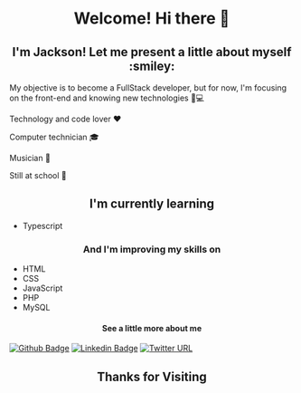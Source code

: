 <h1 align="center"> Welcome! Hi there 👋 </h1>

<h2 align="center"> I'm Jackson! Let me present a little about myself :smiley: </h2>

My objective is to become a FullStack developer, but for now, I'm focusing on the front-end and knowing new technologies :eyes::computer:

Technology and code lover :heart:

Computer technician :mortar_board:

Musician :guitar:

Still at school :school:

<h2 align="center"> I'm currently learning </h2>

* Typescript

<h3 align="center"> And I'm improving my skills on </h3>

* HTML 
* CSS
* JavaScript
* PHP
* MySQL

<h4 align="center">See a little more about me</h4>

[![Github Badge](https://img.shields.io/badge/-Github-000?style=flat-square&logo=Github&logoColor=white&link=https://github.com/JacksonMonteiro)](https://github.com/JacksonMonteiro)
[![Linkedin Badge](https://img.shields.io/badge/-LinkedIn-blue?style=flat-square&logo=Linkedin&logoColor=white&link=https://www.linkedin.com/in/jackson-monteiro-716353199)](https://www.linkedin.com/in/jackson-monteiro-716353199)
[![Twitter URL](https://img.shields.io/twitter/url?color=Blue&label=Twitter&logo=Twitter&logoColor=White&style=flat-square&url=https%3A%2F%2Ftwitter.com%2FJacksonPaiva7)](https://www.twitter.com/JacksonPaiva7)

<h2 align="center">Thanks for Visiting </h2>
<!--
**JacksonMonteiro/JacksonMonteiro** is a ✨ _special_ ✨ repository because its `README.md` (this file) appears on your GitHub profile.

Here are some ideas to get you started:

- 🔭 I’m currently working on ...
- 🌱 I’m currently learning ...
- 👯 I’m looking to collaborate on ...
- 🤔 I’m looking for help with ...
- 💬 Ask me about ...
- 📫 How to reach me: ...
- 😄 Pronouns: ...
- ⚡ Fun fact: ...
-->
